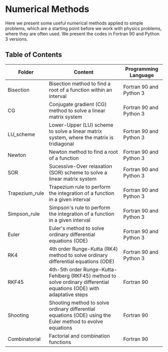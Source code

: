 # Numerical Methods

Here we present some useful numerical methods applied to simple problems, which are a starting point before we work with physics problems, where
they are often used. We present the codes in Fortran 90 and Python 3 versions.

## Table of Contents

<table>
  <thead>
    <tr>
      <th>Folder</th>
      <th>Content</th>
      <th>Programming Language</th>
    </tr>
  </thead>
  <tbody>
    <tr>
      <td>Bisection </td>
      <td>Bisection method to find a root of a function within an interval</td>
      <td>Fortran 90 and Python 3</td>
    </tr>
    <tr>
      <td>CG </td>
      <td>Conjugate gradient (CG) method to solve a linear matrix system</td>
      <td>Fortran 90 and Python 3</td>
    </tr>
    <tr>
      <td>LU_scheme </td>
      <td>Lower-Upper (LU) scheme to solve a linear matrix system, where the matrix is tridiagonal</td>
      <td>Fortran 90 and Python 3</td>
    </tr> 
    <tr>
      <td>Newton </td>
      <td>Newton method to find a root of a function</td>
      <td>Fortran 90 and Python 3</td>
    </tr> 
    <tr>
      <td>SOR </td>
      <td>Sucessive-Over relaxation (SOR) scheme to solve a linear matrix system</td>
      <td>Fortran 90 and Python 3</td>
    </tr> 
    <tr>
      <td>Trapezium_rule </td>
      <td>Trapezium rule to perform the integration of a function in a given interval</td>
      <td>Fortran 90 and Python 3</td>
    </tr> 
    <tr>
      <td>Simpson_rule </td>
      <td>Simpson's rule to perform the integration of a function in a given interval</td>
      <td>Fortran 90 and Python 3</td>
    </tr> 
    <tr>
      <td>Euler </td>
      <td>Euler's method to solve ordinary differential equations (ODE)</td>
      <td>Fortran 90 and Python 3</td>
    </tr>
    <tr>
      <td>RK4 </td>
      <td>4th order Runge-Kutta (RK4) method to solve ordinary differential equations (ODE)</td>
      <td>Fortran 90 and Python 3</td>
    </tr>
    <tr>
      <td>RKF45 </td>
      <td>4th-5th order Runge-Kutta-Fehlberg (RKF45) method to solve ordinary differential equations (ODE) with adaptative steps</td>
      <td>Fortran 90</td>
    </tr>
    <tr>
      <td>Shooting </td>
      <td>Shooting method to solve ordinary differential equations (ODE) using the Euler method to evolve equations</td>
      <td>Fortran 90</td>
    </tr>
    <tr>
      <td>Combinatorial </td>
      <td>Factorial and combination functions</td>
      <td>Fortran 90</td>
    </tr>
  </tbody>

</table>
